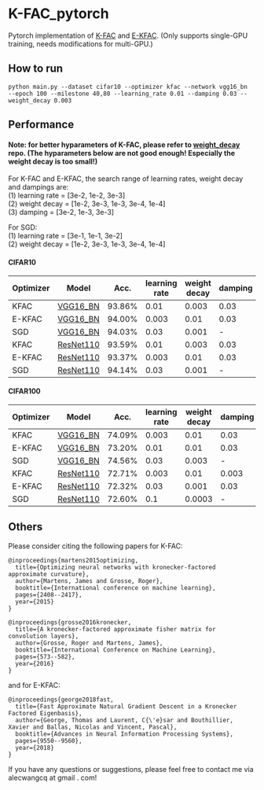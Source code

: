# K-FAC_pytorch
Pytorch implementation of [K-FAC](https://arxiv.org/abs/1503.05671) and [E-KFAC](https://arxiv.org/abs/1806.03884). (Only supports single-GPU training, needs modifications for multi-GPU.)

## How to run
```
python main.py --dataset cifar10 --optimizer kfac --network vgg16_bn  --epoch 100 --milestone 40,80 --learning_rate 0.01 --damping 0.03 --weight_decay 0.003
```


## Performance 
#### Note: for better hyparameters of K-FAC, please refer to [weight_decay](https://github.com/gd-zhang/Weight-Decay/tree/master/configs) repo. (The hyparameters below are not good enough! Especially the weight decay is too small!)
For K-FAC and E-KFAC, the search range of learning rates, weight decay and dampings are:<br>
(1) learning rate = [3e-2, 1e-2, 3e-3] <br>
(2) weight decay = [1e-2, 3e-3, 1e-3, 3e-4, 1e-4] <br>
(3) damping = [3e-2, 1e-3, 3e-3]

For SGD: <br>
(1) learning rate = [3e-1, 1e-1, 3e-2] <br>
(2) weight decay = [1e-2, 3e-3, 1e-3, 3e-4, 1e-4]

#### CIFAR10

| Optimizer | Model                              | Acc.        | learning rate | weight decay |  damping |
|---------- | ---------------------------------- | ----------- | ------------- | -------------| ----------- |
| KFAC   | [VGG16_BN](https://arxiv.org/abs/1409.1556)  | 93.86% | 0.01 | 0.003 | 0.03 |
| E-KFAC | [VGG16_BN](https://arxiv.org/abs/1409.1556)  | 94.00% | 0.003 | 0.01 | 0.03 |
| SGD    | [VGG16_BN](https://arxiv.org/abs/1409.1556)  | 94.03% | 0.03 | 0.001 | - |
| KFAC   | [ResNet110](https://arxiv.org/abs/1512.03385)| 93.59% | 0.01 | 0.003 | 0.03 |
| E-KFAC | [ResNet110](https://arxiv.org/abs/1512.03385)| 93.37% | 0.003 | 0.01 | 0.03 |
| SGD    | [ResNet110](https://arxiv.org/abs/1512.03385)| 94.14% | 0.03 | 0.001 | - |



#### CIFAR100

| Optimizer | Model                              | Acc.        | learning rate | weight decay |  damping |
|---------- | ---------------------------------- | ----------- | ------------- | -------------| ----------- |
| KFAC   | [VGG16_BN](https://arxiv.org/abs/1409.1556)  | 74.09% | 0.003 | 0.01 | 0.03 |
| E-KFAC | [VGG16_BN](https://arxiv.org/abs/1409.1556)  | 73.20% | 0.01 | 0.01 | 0.03 |
| SGD    | [VGG16_BN](https://arxiv.org/abs/1409.1556)  | 74.56% | 0.03 | 0.003 | - |
| KFAC   | [ResNet110](https://arxiv.org/abs/1512.03385)| 72.71% | 0.003 | 0.01 | 0.003 |
| E-KFAC | [ResNet110](https://arxiv.org/abs/1512.03385)| 72.32% | 0.03 | 0.001 | 0.03 |
| SGD    | [ResNet110](https://arxiv.org/abs/1512.03385)| 72.60% | 0.1 | 0.0003 | - |

## Others
Please consider citing the following papers for K-FAC:
```
@inproceedings{martens2015optimizing,
  title={Optimizing neural networks with kronecker-factored approximate curvature},
  author={Martens, James and Grosse, Roger},
  booktitle={International conference on machine learning},
  pages={2408--2417},
  year={2015}
}

@inproceedings{grosse2016kronecker,
  title={A kronecker-factored approximate fisher matrix for convolution layers},
  author={Grosse, Roger and Martens, James},
  booktitle={International Conference on Machine Learning},
  pages={573--582},
  year={2016}
}
```

and for E-KFAC:
```
@inproceedings{george2018fast,
  title={Fast Approximate Natural Gradient Descent in a Kronecker Factored Eigenbasis},
  author={George, Thomas and Laurent, C{\'e}sar and Bouthillier, Xavier and Ballas, Nicolas and Vincent, Pascal},
  booktitle={Advances in Neural Information Processing Systems},
  pages={9550--9560},
  year={2018}
}
```

If you have any questions or suggestions, please feel free to contact me via alecwangcq at gmail . com!
